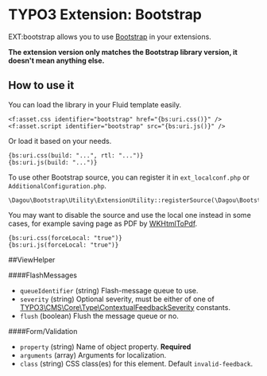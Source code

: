# TYPO3 Extension: Bootstrap

EXT:bootstrap allows you to use [Bootstrap](https://getbootstrap.com/) in your extensions.

**The extension version only matches the Bootstrap library version, it doesn't mean anything else.**

## How to use it
You can load the library in your Fluid template easily.

    <f:asset.css identifier="bootstrap" href="{bs:uri.css()}" />
    <f:asset.script identifier="bootstrap" src="{bs:uri.js()}" />

Or load it based on your needs.

    {bs:uri.css(build: "...", rtl: "...")}
    {bs:uri.js(build: "...")}

To use other Bootstrap source, you can register it in `ext_localconf.php` or `AdditionalConfiguration.php`.

    \Dagou\Bootstrap\Utility\ExtensionUtility::registerSource(\Dagou\Bootstrap\Source\JsDelivr::class);

You may want to disable the source and use the local one instead in some cases, for example saving page as PDF by [WKHtmlToPdf](https://wkhtmltopdf.org/).

    {bs:uri.css(forceLocal: "true")}
    {bs:uri.js(forceLocal: "true")}

##ViewHelper

####FlashMessages
- `queueIdentifier` (string) Flash-message queue to use.
- `severity` (string) Optional severity, must be either of one of [TYPO3\CMS\Core\Type\ContextualFeedbackSeverity](https://github.com/TYPO3/typo3/blob/main/typo3/sysext/core/Classes/Type/ContextualFeedbackSeverity.php) constants.
- `flush` (boolean) Flush the message queue or no.

####Form/Validation
- `property` (string) Name of object property. **Required**
- `arguments` (array) Arguments for localization.
- `class` (string) CSS class(es) for this element. Default `invalid-feedback`.